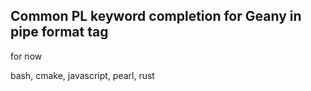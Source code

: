 ## Common PL keyword completion for Geany in pipe format tag
for now   

bash, cmake, javascript, pearl, rust
